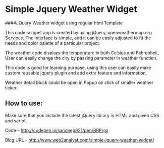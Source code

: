 # Simple Jquery Weather Widget
####JQuery Weather widget using regular html Template

This code snippet app is created by using jQuery, openweathermap.org Services. The interface is simple, and it can be easily adjusted to fit the needs and color palette of a particular project.

The weather code displays the temperature in both Celsius and Fahrenheit, User can easily change the city by passing parameter in weather function.

This code is good for learning purpose, using this user can easily make custom reusable jquery plugin and add extra feature and information.

Weather detail block could be open in Popup on click of smaller weather ticker.

## How to use:

Make sure that you include the latest jQuery library in HTML and given CSS and script.

Code – http://codepen.io/sandeep821/pen/RRPrpx

Blog URL - http://www.web2analyst.com/simple-jquery-weather-widget/
